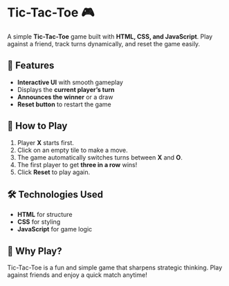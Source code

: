 
# Tic-Tac-Toe 🎮  

A simple **Tic-Tac-Toe** game built with **HTML, CSS, and JavaScript**. Play against a friend, track turns dynamically, and reset the game easily.  

## 🚀 Features  
- **Interactive UI** with smooth gameplay  
- Displays the **current player’s turn**  
- **Announces the winner** or a draw  
- **Reset button** to restart the game  

## 📌 How to Play  
1. Player **X** starts first.  
2. Click on an empty tile to make a move.  
3. The game automatically switches turns between **X** and **O**.  
4. The first player to get **three in a row** wins!  
5. Click **Reset** to play again.  

## 🛠️ Technologies Used  
- **HTML** for structure  
- **CSS** for styling  
- **JavaScript** for game logic  

## 🎯 Why Play?  
Tic-Tac-Toe is a fun and simple game that sharpens strategic thinking. Play against friends and enjoy a quick match anytime!  

